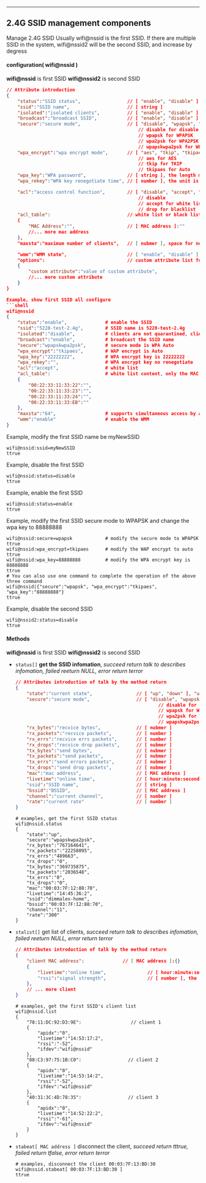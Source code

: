 ***
## 2.4G SSID management components
Manage 2.4G SSID
Usually wifi@nssid is the first SSID. If there are multiple SSID in the system, wifi@nssid2 will be the second SSID, and increase by degress

#### **configuration( wifi@nssid )**
**wifi@nssid** is first SSID
**wifi@nssid2** is second SSID

```json
// Attribute introduction
{
    "status":"SSID status",                 // [ "enable", "disable" ]
    "ssid":"SSID name",                     // [ string ]
    "isolated":"isolated clients",          // [ "enable", "disable" ]
    "broadcast":"broadcast SSID",           // [ "enable", "disable" ]
    "secure":"secure mode",                 // [ "disable", "wpapsk", "wpa2psk", "wpapskwpa2psk" ]
                                                // disable for disable the secure
                                                // wpapsk for WPAPSK
                                                // wpa2psk for WPA2PSK
                                                // wpapskwpa2psk for WPA Auto
    "wpa_encrypt":"wpa encrypt mode",       // [ "aes", "tkip", "tkipaes" ]
                                                // aes for AES
                                                // tkip for TKIP
                                                // tkipaes for Auto
    "wpa_key":"WPA password",               // [ string ], the length must be greater than 8
    "wpa_rekey":"WPA key renegotiate time", // [ number ], the unit is second, space for no renegotiate

    "acl":"access control function",        // [ "disable", "accept", "drop" ]
                                                // disable 
                                                // accept for white list
                                                // drop for blacklist
    "acl_table":                            // white list or black list, vaild when acl be "accept" or "drop"
    {
        "MAC Address":"",                   // [ MAC address ]:""
        //... more mac address
    },
    "maxsta":"maximum number of clients",   // [ nubmer ], space for no limit

    "wmm":"WMM state",                      // [ "enable", "disable" ]
    "options":                              // custom attribute list for radio chip
    {
        "custom attribute":"value of custom attribute",
        //... more custom attribute
    }
}

Example, show first SSID all configure
```shell
wifi@nssid
{
    "status":"enable",              # enable the SSID
    "ssid":"5228-test-2.4g",        # SSID name is 5228-test-2.4g
    "isolated":"disable",           # clients are not quarantined, client can access echo other
    "broadcast":"enable",           # broadcast the SSID name
    "secure":"wpapskwpa2psk",       # secure mode is WPA Auto
    "wpa_encrypt":"tkipaes",        # WAP encrypt is Auto
    "wpa_key":"22222222",           # WPA encrypt key is 22222222
    "wpa_rekey":"",                 # WPA encrypt key no renegotiate
    "acl":"accept",                 # white list
    "acl_table":                    # white list content, only the MAC address 00:22:33:11:33:22/00:22:33:11:33:23/00:22:33:11:33:24/00:22:33:11:33:EB can access
    {
        "00:22:33:11:33:22":"",
        "00:22:33:11:33:23":"",
        "00:22:33:11:33:24":"",
        "00:22:33:11:33:EB":""
    },
    "maxsta":"64",                  # supports simultaneous access by a maximum of 64 clients
    "wmm":"enable"                  # enable the WMM
}
```  
Example, modify the first SSID name be myNewSSID
```shell
wifi@nssid:ssid=myNewSSID
ttrue
```
Example, disable the first SSID
```shell
wifi@nssid:status=disable
ttrue
```
Example, enable the first SSID
```shell
wifi@nssid:status=enable
ttrue
```
Example, modify the first SSID secure mode to WPAPSK and change the wpa key to 88888888
```shell
wifi@nssid:secure=wpapsk            # modify the secure mode to WPAPSK
ttrue
wifi@nssid:wpa_encrypt=tkipaes      # modify the WAP encrypt to auto
ttrue
wifi@nssid:wpa_key=88888888         # modify the WPA encrypt key is 88888888
ttrue
# You can also use one command to complete the operation of the above three command
wifi@nssid|{"secure":"wpapsk", "wpa_encrypt":"tkipaes", "wpa_key":"88888888"}
ttrue
```
Example, disable the second SSID
```shell
wifi@nssid2:status=disable
ttrue
```

#### **Methods**
**wifi@nssid** is first SSID
**wifi@nssid2** is second SSID

+ `status[]` **get the SSID infomation**, *succeed return talk to describes infomation, failed reeturn NULL, error return terror*
    ```json
    // Attributes introduction of talk by the method return
    {
        "state":"current state",                // [ "up", "down" ], "up" for enable, "down" for disable
        "secure":"secure mode",                 // [ "disable", "wpapsk", "wpa2psk", "wpapskwpa2psk" ]
                                                        // disable for disable the secure
                                                        // wpapsk for WPAPSK
                                                        // wpa2psk for WPA2PSK
                                                        // wpapskwpa2psk for WPA Auto
        "rx_bytes":"recvice bytes",             // [ nubmer ]
        "rx_packets":"recvice packets",         // [ number ]
        "rx_errs":"recvice errs packets",       // [ number ]
        "rx_drops":"recvice drop packets",      // [ nubmer ]
        "tx_bytes":"send bytes",                // [ nubmer ]
        "tx_packets":"send packets",            // [ nubmer ]
        "tx_errs":"send errors packets",        // [ nubmer ]
        "tx_drops":"send drop packets",         // [ nubmer ]
        "mac":"mac address",                    // [ MAC address ]
        "livetime":"online time",               // [ hour:minute:second:day ]
        "ssid":"SSID name",                     // [ string ]
        "bssid":"BSSID",                        // [ MAC address ]
        "channel":"current channel",            // [ number ]
        "rate":"current rate"                   // [ number ]
    }
    ```
    ```shell
    # examples, get the first SSID status
    wifi@nssid.status
    {
        "state":"up",
        "secure":"wpapskwpa2psk",
        "rx_bytes":"767164641",
        "rx_packets":"22258095",
        "rx_errs":"489663",
        "rx_drops":"0",
        "tx_bytes":"369735875",
        "tx_packets":"2036548",
        "tx_errs":"0",
        "tx_drops":"0",
        "mac":"00:03:7F:12:88:70",
        "livetime":"14:45:36:2",
        "ssid":"dimmalex-home",
        "bssid":"00:03:7F:12:88:70",
        "channel":"11",
        "rate":"300"
    }
    ```

+ `stalist[]` get list of clients, *succeed return talk to describes infomation, failed reeturn NULL, error return terror*
    ```json
    // Attributes introduction of talk by the method return
    {
        "client MAC address":              // [ MAC address ]:{}
        {
            "livetime":"online time",               // [ hour:minute:second:day ]
            "rssi":"signal strength",               // [ number ], the unit maybe dBm or %
        },
        // ... more client
    }
    ```
    ```shell
    # examples, get the first SSID's client list
    wifi@nssid.list
    {
        "78:11:DC:92:D3:9E":                  // client 1
        {
            "apidx":"0",
            "livetime":"14:53:17:2",
            "rssi":"-52",
            "ifdev":"wifi@nssid"
        },
        "88:C3:97:75:1B:C0":                 // client 2
        {
            "apidx":"0",
            "livetime":"14:53:14:2",
            "rssi":"-52",
            "ifdev":"wifi@nssid"
        },
        "40:31:3C:4D:78:35":                 // client 3
        {
            "apidx":"0",
            "livetime":"14:52:22:2",
            "rssi":"-61",
            "ifdev":"wifi@nssid"
        }
    }
    ```

+ `stabeat[ MAC address ]` disconnect the client, *succeed return tttrue, failed return tfalse, error return terror*
    ```shell
    # examples, disconnect the client 00:03:7F:13:BD:30
    wifi@nssid.stabeat[ 00:03:7F:13:BD:30 ]
    ttrue
    ```

